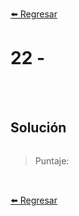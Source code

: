 [⬅️ Regresar](https://github.com/cosmoart/adventJS)

# 22 -


<br/>
<br/>

## Solución

```js
```

> Puntaje:

<br/>

[⬅️ Regresar](https://github.com/cosmoart/adventJS)